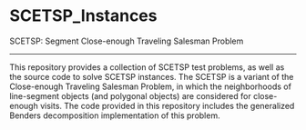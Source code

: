 # SCETSP_Instances
SCETSP: Segment Close-enough Traveling Salesman Problem

------

This repository provides a collection of SCETSP test problems, as well as the source code to solve SCETSP instances. The SCETSP is a variant of the Close-enough Traveling Salesman Problem, in which the neighborhoods of line-segment objects (and polygonal objects) are considered for close-enough visits. The code provided in this repository includes the generalized Benders decomposition implementation of this problem.

